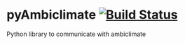 # pyAmbiclimate [![Build Status](https://travis-ci.org/Danielhiversen/pyAmbiclimate.svg?branch=master)](https://travis-ci.org/Danielhiversen/pyAmbiclimate)
Python library to communicate with ambiclimate

